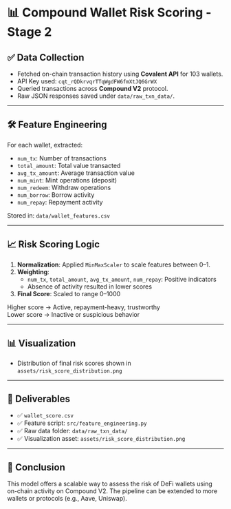 # 📊 Compound Wallet Risk Scoring - Stage 2

## ✅ Data Collection

- Fetched on-chain transaction history using **Covalent API** for 103 wallets.
- API Key used: `cqt_rQDkrvqrTTqWgdFW6fmXtJQ6GrWX`
- Queried transactions across **Compound V2** protocol.
- Raw JSON responses saved under `data/raw_txn_data/`.

---

## 🛠 Feature Engineering

For each wallet, extracted:
- `num_tx`: Number of transactions
- `total_amount`: Total value transacted
- `avg_tx_amount`: Average transaction value
- `num_mint`: Mint operations (deposit)
- `num_redeem`: Withdraw operations
- `num_borrow`: Borrow activity
- `num_repay`: Repayment activity

Stored in: `data/wallet_features.csv`

---

## 📈 Risk Scoring Logic

1. **Normalization**: Applied `MinMaxScaler` to scale features between 0–1.
2. **Weighting**:
   - `num_tx`, `total_amount`, `avg_tx_amount`, `num_repay`: Positive indicators
   - Absence of activity resulted in lower scores
3. **Final Score**: Scaled to range 0–1000

Higher score → Active, repayment-heavy, trustworthy  
Lower score → Inactive or suspicious behavior

---

## 📊 Visualization

- Distribution of final risk scores shown in `assets/risk_score_distribution.png`

---

## 📁 Deliverables

- ✅ `wallet_score.csv`  
- ✅ Feature script: `src/feature_engineering.py`  
- ✅ Raw data folder: `data/raw_txn_data/`  
- ✅ Visualization asset: `assets/risk_score_distribution.png`

---

## 🚀 Conclusion

This model offers a scalable way to assess the risk of DeFi wallets using on-chain activity on Compound V2. The pipeline can be extended to more wallets or protocols (e.g., Aave, Uniswap).
